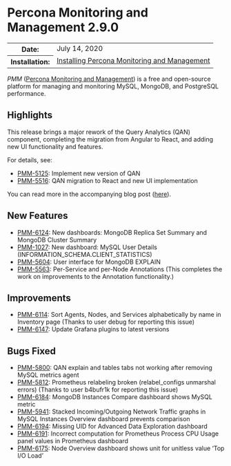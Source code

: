 # Percona Monitoring and Management 2.9.0

<table class="docutils field-list" frame="void" rules="none">
  <colgroup>
    <col class="field-name">
    <col class="field-body">
  </colgroup>
  <tbody valign="top">
    <tr class="field-odd field">
      <th class="field-name">Date:</th>
      <td class="field-body">July 14, 2020</td>
    </tr>
    <tr class="field-even field">
      <th class="field-name">Installation:</th>
      <td class="field-body">
        <a class="reference external" href="{{quickstart}}">Installing Percona Monitoring and Management</a></td>
    </tr>
  </tbody>
</table>

*PMM* ([Percona Monitoring and Management](../)) is a free and open-source platform for managing and monitoring MySQL, MongoDB, and PostgreSQL
performance.

## Highlights
This release brings a major rework of the Query Analytics (QAN) component, completing the migration from Angular to React, and adding new UI functionality and features.

For details, see:

* [PMM-5125](https://jira.percona.com/browse/PMM-5125): Implement new version of QAN
* [PMM-5516](https://jira.percona.com/browse/PMM-5516): QAN migration to React and new UI implementation

You can read more in the accompanying blog post ([here](https://www.percona.com/blog/2020/07/16/improvements-to-query-analytics-qan-component-of-percona-monitoring-and-management/)).

## New Features
* [PMM-6124](https://jira.percona.com/browse/PMM-6124): New dashboards: MongoDB Replica Set Summary and MongoDB Cluster Summary
* [PMM-1027](https://jira.percona.com/browse/PMM-1027): New dashboard: MySQL User Details (INFORMATION_SCHEMA.CLIENT_STATISTICS)
* [PMM-5604](https://jira.percona.com/browse/PMM-5604): User interface for MongoDB EXPLAIN
* [PMM-5563](https://jira.percona.com/browse/PMM-5563): Per-Service and per-Node Annotations (This completes the work on improvements to the Annotation functionality.)

## Improvements
* [PMM-6114](https://jira.percona.com/browse/PMM-6114): Sort Agents, Nodes, and Services alphabetically by name in Inventory page (Thanks to user debug for reporting this issue)
* [PMM-6147](https://jira.percona.com/browse/PMM-6147): Update Grafana plugins to latest versions

## Bugs Fixed
* [PMM-5800](https://jira.percona.com/browse/PMM-5800): QAN explain and tables tabs not working after removing MySQL metrics agent
* [PMM-5812](https://jira.percona.com/browse/PMM-5812): Prometheus relabeling broken (relabel_configs unmarshal errors) (Thanks to user b4bufr1k for reporting this issue)
* [PMM-6184](https://jira.percona.com/browse/PMM-6184): MongoDB Instances Compare dashboard shows MySQL metric
* [PMM-5941](https://jira.percona.com/browse/PMM-5941): Stacked Incoming/Outgoing Network Traffic graphs in MySQL Instances Overview dashboard prevents comparison
* [PMM-6194](https://jira.percona.com/browse/PMM-6194): Missing UID for Advanced Data Exploration dashboard
* [PMM-6191](https://jira.percona.com/browse/PMM-6191): Incorrect computation for Prometheus Process CPU Usage panel values in Prometheus dashboard
* [PMM-6175](https://jira.percona.com/browse/PMM-6175): Node Overview dashboard shows unit for unitless value ‘Top I/O Load’
